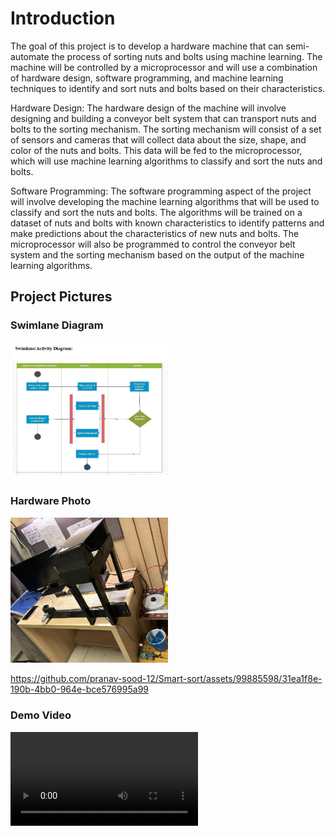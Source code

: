 # Introduction
The goal of this project is to develop a hardware machine that can semi-automate the process of sorting nuts and bolts using machine learning. The machine will be controlled by a microprocessor and will use a combination of hardware design, software programming, and machine learning techniques to identify and sort nuts and bolts based on their characteristics. 

Hardware Design: The hardware design of the machine will involve designing and building a conveyor belt system that can transport nuts and bolts to the sorting mechanism. The sorting mechanism will consist of a set of sensors and cameras that will collect data about the size, shape, and color of the nuts and bolts. This data will be fed to the microprocessor, which will use machine learning algorithms to classify and sort the nuts and bolts. 

Software Programming: The software programming aspect of the project will involve developing the machine learning algorithms that will be used to classify and sort the nuts and bolts. The algorithms will be trained on a dataset of nuts and bolts with known characteristics to identify patterns and make predictions about the characteristics of new nuts and bolts. The microprocessor will also be programmed to control the conveyor belt system and the sorting mechanism based on the output of the machine learning algorithms. 

## Project Pictures

### Swimlane Diagram
<img src="/assets/Swimlane.jpg" width="50%" height="50%">

### Hardware Photo
<img src="/assets/Hardware.jpeg" width="50%" height="50%">


https://github.com/pranav-sood-12/Smart-sort/assets/99885598/31ea1f8e-190b-4bb0-964e-bce576995a99


### Demo Video
![](/assets/Demo-Video.mp4)

